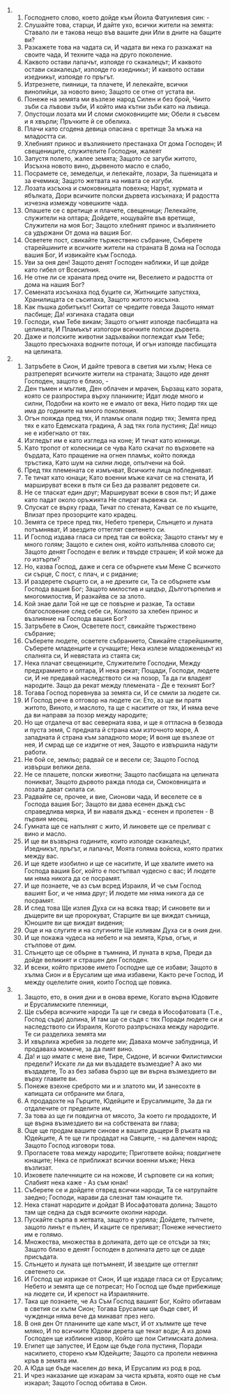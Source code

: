 <ol>
  <li>
    <ol>
      <li>Господнето слово, което дойде към Йоила Фатуилевия син: -</li>
      <li>Слушайте това, старци, И дайте ухо, всички жители на земята: Ставало ли е такова нещо във вашите дни Или в дните на бащите ви?</li>
      <li>Разкажете това на чадата си, И чадата ви нека го разкажат на своите чада, И техните чада на друго поколение.</li>
      <li>Каквото остави лапачът, изпояде го скакалецът; И каквото остави скакалецът, изпояде го изедникьт; И каквото остави изедникьт, изпояде го пръгът.</li>
      <li>Изтрезнете, пияници, та плачете, И лелекайте, всички винопийци, за новото вино; Защото се отне от устата ви.</li>
      <li>Понеже на земята ми възлезе народ Силен и без брой, Чиито зъби са лъвови зъби, И който има кътни зъби като на лъвица.</li>
      <li>Опустоши лозата ми И сломи смоковниците ми; Обели я съвсем и я хвърли; Пръчките й се обелиха.</li>
      <li>Плачи като сгодена девица опасана с вретище За мъжа на младостта си.</li>
      <li>Хлебният принос и възлиянието престанаха От дома Господен; И свещениците, служителите Господни, жалеят</li>
      <li>Запустя полето, жалее земята; Защото се загуби житото, Изсъхна новото вино, дървеното масло е слабо,</li>
      <li>Посрамете се, земеделци, и лелекайте, лозари, За пшеницата и за ечемика; Защото жетвата на нивата се изгуби.</li>
      <li>Лозата изсъхна и смоковницата повехна; Нарът, хурмата и ябълката, Дори всичките полски дървета изсъхнаха; И радостта изчезна измежду човешките чада.</li>
      <li>Опашете се с вретище и плачете, свещеници; Лелекайте, служители на олтара; Дойдете, нощувайте във вретище, Служители на моя Бог; Защото хлебният принос и възлиянието са удържани От дома на вашия Бог.</li>
      <li>Осветете пост, свикайте тържествено събрание, Съберете старейшините и всичките жители на страната В дома на Господа вашия Бог, И извикайте към Господа.</li>
      <li>Уви за оня ден! Защото денят Господен наближи, И ще дойде като гибел от Всесилния.</li>
      <li>Не отне ли се храната пред очите ни, Веселието и радостта от дома на нашия Бог?</li>
      <li>Семената изсъхнаха под буците си, Житниците запустяха, Хранилищата се съсипаха, Защото житото изсъхна.</li>
      <li>Как пъшка добитъкът! Скитат се чредите говеда Защото нямат пасбище; Да! изгинаха стадата овци</li>
      <li>Господи, към Тебе викам; Защото огънят изпояде пасбищата на целината, И Пламъкът изпогори всичките полски дървета.</li>
      <li>Даже и полските животни задъхвайки поглеждат към Тебе; Защото пресъхнаха водните потоци, И огън изпояде пасбищата на целината.</li>
    </ol>
  </li>
  <li>
    <ol>
      <li>Затръбете в Сион, И дайте тревога в светия ми хълм; Нека се разтреперят всичките жители на страната; Защото иде денят Господен, защото е близо, -</li>
      <li>Ден тъмен и мъглив, Ден облачен и мрачен, Бързащ като зората, която се разпростира върху планините; Идат люде много и силни, Подобни на които не е имало от века, Нито подир тях ще има до годините на много поколения.</li>
      <li>Огън пояжда пред тях, И пламък опаля подир тях; Земята пред тях е като Едемската градина, А зад тях гола пустиня; Да! нищо не е избегнало от тях.</li>
      <li>Изгледът им е като изгледа на коне; И тичат като конници.</li>
      <li>Като тропот от колесници се чува Като скачат по върховете на бърдата, Като пращение на огнен пламък, който пояжда тръстика, Като шум на силни люде, опълчени на бой.</li>
      <li>Пред тях племената се измъчват, Всичките лица побледняват.</li>
      <li>Те тичат като юнаци; Като военни мъже качат се на стената, И маршируват всеки в пътя си Без да развалят редовете си.</li>
      <li>Не се тласкат един друг; Маршируват всеки в своя път; И даже като падат около оръжията Не спират вървежа си.</li>
      <li>Спускат се върху града, Тичат по стената, Качват се по къщите, Влизат през прозорците като крадец.</li>
      <li>Земята се тресе пред тях, Небето трепери, Слънцето и луната потъмняват, И звездите оттеглят светенето си.</li>
      <li>И Господ издава гласа си пред тая си войска; Защото станът му е много голям; Защото е силен оня, който изпълнява словото си; Защото денят Господен е велик и твърде страшен; И кой може да го изтърпи?</li>
      <li>Но, казва Господ, даже и сега се обърнете към Мене С всичкото си сърце, С пост, с плач, и с ридание;</li>
      <li>И раздерете сърцето си, а не дрехите си, Та се обърнете към Господа вашия Бог; Защото милостив и щедър, Дълготърпелив и многомилостив, И разкайва се за злото.</li>
      <li>Кой знае дали Той не ще се повърне и разкае, Та остави благословение след себе си, Колкото за хлебен принос и възлияние на Господа вашия Бог?</li>
      <li>Затръбете в Сион, Осветете пост, свикайте тържествено събрание;</li>
      <li>Съберете людете, осветете събранието, Свикайте старейшините, Съберете младенците и сучащите; Нека излезе младоженецът из спалнята си, И невястата из стаята си;</li>
      <li>Нека плачат свещениците, Служителите Господни, Между предхрамието и олтара, И нека рекат; Пощади, Господи, людете си, И не предавай наследството си на позор, Та да ги владеят народите. Защо да рекат между племената - Де е техният Бог?</li>
      <li>Тогава Господ поревнува за земята си, И се смили за людете си.</li>
      <li>И Господ рече в отговор на людете си: Ето, аз ще ви пратя житото, Виното, и маслото, та ще с наситите от тях, И няма вече да ви направя за позор между народите;</li>
      <li>Но ще отдалеча от вас северната язва, и ще я оттласна в безвода  и пуста земя, С предната й страна към източното море, А западната й страна към западното море; И воня ще възлезе от нея, И смрад ще се издигне от нея, Защото е извършила надути работи.</li>
      <li>Не бой се, земльо; радвай се и весели се; Защото Господ извърши велики дела.</li>
      <li>Не се плашете, полски животни; Защото пасбищата на целината поникват, Защото дървото ражда плода си, Смоковницата и лозата дават силата си.</li>
      <li>Радвайте се, прочее, и вие, Сионови чада, И веселете се в Господа вашия Бог; Защото ви дава есенен дъжд със справедлива мярка, И ви наваля дъжд - есенен и пролетен -  В първия месец.</li>
      <li>Гумната ще се напълнят с жито, И линовете ще се преливат с вино и масло.</li>
      <li>И ще ви възвърна годините, които изпояде скакалецът, Изедникът, пръгът, и лапачът, Моята голяма войска, която пратих между вас.</li>
      <li>И ще ядете изобилно и ще се наситите, И ще хвалите името на Господа вашия Бог, който е постъпвал чудесно с вас; И людете ми няма никога да се посрамят.</li>
      <li>И ще познаете, че аз съм всред Израиля, И че съм Господ вашият Бог, и че няма друг; И людете ми няма никога да се посрамят.</li>
      <li>И след това Ще излея Духа си на всяка твар; И синовете ви и дъщерите ви ще пророкуват, Старците ви ще виждат сънища, Юношите ви ще виждат видения;</li>
      <li>Още и на слугите и на слугините Ще изливам Духа си в ония дни.</li>
      <li>И ще покажа чудеса на небето и на земята, Кръв, огън, и стълпове от дим.</li>
      <li>Слънцето ще се обърне в тъмнина, И луната в кръв, Преди да дойде великият и страшен ден Господен.</li>
      <li>И всеки, който призове името Господне ще се избави; Защото в хълма Сион и в Ерусалим ще има избавени, Както рече Господ, И между оцелелите ония, които Господ ще повика.</li>
    </ol>
  </li>
  <li>
    <ol>
      <li>Защото, ето, в ония дни и в онова време, Когато върна Юдовите и Ерусалимските пленници,</li>
      <li>Ще събера всичките народи Та ще ги сведа в Иософатовата (Т.е., Господ съди) долина, И там ще се съдя с тях Поради людете си и наследството си Израиля, Когото разпръснаха между народите. Те си разделиха земята ми</li>
      <li>И хвърлиха жребия за людете ми; Даваха момче заблудница, И продаваха момиче, за да пият вино.</li>
      <li>Да! и що имате с мене вие, Тире, Сидоне, И всички Филистимски предели? Искате ли да ми въздадете възмездие? А ако ми въздадете, То аз без забава бързо ще ви върна възмездието ви върху главите ви.</li>
      <li>Понеже взехне среброто ми  и и златото ми, И занесохте в капищата си отбраните ми блага,</li>
      <li>А продадохте на Гърците, Юдейците и Ерусалимците, За да ги отдалечите от пределите им,</li>
      <li>За това аз ще ги повдигна от мясото, За което ги продадохте, И ще върна възмездието ви на собствената ви глава;</li>
      <li>Още ще продам вашите синове и вашите дъщери В ръката на Юдейците, А те ще ги продадат на Савците, - на далечен народ; Защото Господ изговори това.</li>
      <li>Прогласете това между народите; Пригответе война; повдигнете юнаците; Нека се приближат всички  военни мъже; Нека възлизат.</li>
      <li>Изковете палечниците си на ножове, И сърповете си на копия; Слабият нека каже - Аз съм юнак!</li>
      <li>Съберете се и дойдете отвред всички народи, Та се натрупайте заедно; Господи, нарави да слезнат там юнаците ти.</li>
      <li>Нека станат народите и дойдат В Иосафатовата долина; Защото там ще седна да съдя всичките околни народи.</li>
      <li>Пускайте сърпа в жетвата, защото е узряла; Дойдете, тъпчете, защото линът е пълен, И каците се преливат; Понеже нечестието им е голямо.</li>
      <li>Множества, множества в долината, дето ще се отсъди за тях; Защото близо е денят Господен в долината дето ще се даде присъдата.</li>
      <li>Слънцето и луната ще потъмнеят, И звездите ще оттеглят светенето си.</li>
      <li>И Господ ще изрикае от Сион, И ще издаде гласа си от Ерусалим; Небето и земята ще се потресат; Но Господ ще бъде прибежище на людете си, И крепост на Израиляните.</li>
      <li>Така ще познаете, че Аз Съм Господ вашият Бог, Който обитавам в светия си хълм Сион; Тогава Ерусалим ще бъде свет, И чужденци няма вече да минават през него.</li>
      <li>В оня ден От планините ще капе мъст, И от хълмите ще тече мляко, И по всичките Юдови дерета ще текат води; А из дома Господен ще избликне извор, Който ще пои Ситимската долина.</li>
      <li>Египет ще запустее, И Едом ще бъде гола пустиня, Поради насилието, сторено към Юдейците; Защото са пролели невинна кръв в земята им.</li>
      <li>А Юда ще бъде населен до века, И Ерусалим из род в род.</li>
      <li>И чрез наказание ще изкарам за чиста кръвта, която още не съм изкарал; Защото Господ обитава в Сион.</li>
    </ol>
  </li>
</ol>